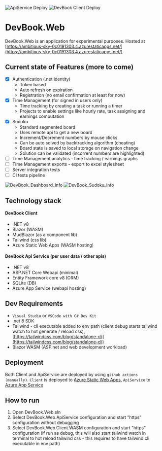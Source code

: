 ![ApiService Deploy](https://github.com/shindy001/DevBook.Web/actions/workflows/deploy-devbook-api.yml/badge.svg)
![DevBook Client Deploy](https://github.com/shindy001/DevBook.Web/actions/workflows/deploy-devbook-webapp.yml/badge.svg)

# DevBook.Web

DevBook.Web is an application for experimental purposes. Hosted at [https://ambitious-sky-0c0191303.4.azurestaticapps.net/](https://ambitious-sky-0c0191303.4.azurestaticapps.net/)

## Current state of Features (more to come)
- [x] Authentication (.net identity)
  - Token based
  - Auto refresh on expiration
  - Registration (no email confirmation at least for now)
- [x] Time Management (for signed in users only)
  - Time tracking by creating a task or running a timer
  - Projects to enable settings like hourly rate, task assigning and earnings computation
- [x] Sudoku
  - Standard segmented board
  - Uses remote api to get a new board
  - Increment/Decrement numbers by mouse clicks
  - Can be auto solved by backtracking algorithm (cheating)
  - Board state is saved to local storage on navigation change
  - Solution can be validated (incorrent numbers are highlighted)
- [ ] Time Management analytics - time tracking / earnings graphs
- [ ] Time Management exports - export to excel stylesheet
- [ ] Server integration tests
- [ ] CI tests pipeline

![DevBook_Dashboard_info](https://github.com/shindy001/DevBook.Web/assets/23438364/7c60d4b9-d1ea-43b8-af1b-cc1aef513601)
![DevBook_Sudoku_info](https://github.com/shindy001/DevBook.Web/assets/23438364/2c921cd4-f286-4295-b4f3-d341c61ee989)

## Technology stack
#### DevBook Client
  - .NET v8
  - Blazor (WASM)
  - MudBlazor (as a component lib)
  - Tailwind (css lib)
  - Azure Static Web Apps (WASM hosting)

#### DevBook Api Service (per user data / other apis)
  - .NET v8
  - ASP.NET Core Webapi (minimal)
  - Entity Framework core v8 (ORM)
  - SQLite (DB)
  - Azure App Service (webapi hosting)

## Dev Requirements
- `Visual Studio` or `VSCode with C# Dev Kit`
- .net 8 SDK
- Tailwind - cli executable added to env path (client debug starts tailwind watch to hot generate / reload css), [https://tailwindcss.com/blog/standalone-cli](https://tailwindcss.com/blog/standalone-cli)
- Blazor WASM (ASP.net and web development workload)

## Deployment
Both Client and ApiService are deployed by using ```github actions (manually)```. ```Client``` is deployed to [Azure Static Web Apps](https://azure.microsoft.com/en-gb/products/app-service/static), ```ApiService``` to [Azure App Service](https://azure.microsoft.com/en-gb/products/app-service)

## How to run
1. Open DevBook.Web.sln
1. Select DevBook.Web.ApiService configuration and start "https" configuration without debugging
1. Select DevBook.Web.Client.WASM configuration and start "https" configuration (if run as debug, this will also start tailwind watch in terminal to hot reload tailwind css - this requires to have tailwind cli executable in env path)
